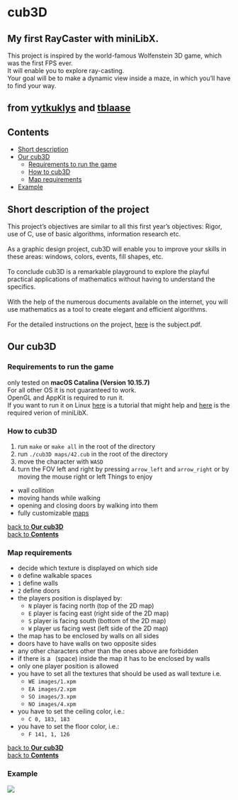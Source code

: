 # cub3D
## My first RayCaster with miniLibX.
This project is inspired by the world-famous Wolfenstein 3D game, which was the first FPS ever.<br>
It will enable you to explore ray-casting.<br>
Your goal will be to make a dynamic view inside a maze, in which you’ll have to find your way.<br>
## from [vytkuklys](https://github.com/vytkuklys) and [tblaase](https://github.com/tblaase)<br>
<!-- ![result](https://github.com/vytkuklys/42_cub3d/blob/main/readme_additions/minishell_result.jpg) -->
## Contents
- [Short description](https://github.com/vytkuklys/42_cub3d/new/main?readme=1#short-description-of-the-project)
- [Our cub3D](https://github.com/vytkuklys/42_cub3d/new/main?readme=1#our-cub3d)
  - [Requirements to run the game](https://github.com/vytkuklys/42_cub3d/new/main?readme=1#requirements-to-run-the-game)
  - [How to cub3D](https://github.com/vytkuklys/42_cub3d/new/main?readme=1#how-to-cub3d)
  - [Map requirements](https://github.com/vytkuklys/42_cub3d/new/main?readme=1#map-requirements)
- [Example](https://github.com/vytkuklys/42_cub3d/new/main?readme=1#example)

## Short description of the project

This project’s objectives are similar to all this first year’s objectives: Rigor, use of C, use of basic algorithms, information research etc.<br><br>
As a graphic design project, cub3D will enable you to improve your skills in these areas: windows, colors, events, fill shapes, etc.<br><br>
To conclude cub3D is a remarkable playground to explore the playful practical applications of mathematics without having to understand the specifics.<br><br>
With the help of the numerous documents available on the internet, you will use mathematics as a tool to create elegant and efficient algorithms.<br><br>
For the detailed instructions on the project, [here](https://github.com/vytkuklys/42_cub3d/blob/main/readme_additions/en.subject.pdf) is the subject.pdf.<br>

## Our cub3D
### Requirements to run the game
only tested on **macOS Catalina (Version 10.15.7)**<br>
For all other OS it is not guaranteed to work.<br>
OpenGL and AppKit is required to run it.<br>
If you want to run it on Linux [here](https://harm-smits.github.io/42docs/libs/minilibx/getting_started.html#compilation-on-linux) is a tutorial that might help and [here](https://github.com/42Paris/minilibx-linux) is the required verion of miniLibX.<br>
### How to cub3D
1. run `make` or `make all` in the root of the directory
2. run `./cub3D maps/42.cub` in the root of the directory
3. move the character with `WASD`
4. turn the FOV left and right by pressing `arrow_left` and `arrow_right` or by moving the mouse right or left
Things to enjoy
- wall collition
- moving hands while walking
- opening and closing doors by walking into them
- fully customizable [maps](https://github.com/vytkuklys/42_cub3d/tree/main/maps)

[back to **Our cub3D**](https://github.com/vytkuklys/42_cub3d/new/main?readme=1#our-cub3d)<br>
[back to **Contents**](https://github.com/vytkuklys/42_cub3d/new/main?readme=1#contents)<br>

### Map requirements
- decide which texture is displayed on which side
- `0` define walkable spaces
- `1` define walls
- `2` define doors
- the players position is displayed by:
  - `N` player is facing north (top of the 2D map)
  - `E` player is facing east (right side of the 2D map)
  - `S` player is facing south (bottom of the 2D map)
  - `W` player us facing west (left side of the 2D map)
- the map has to be enclosed by walls on all sides
- doors have to have walls on two opposite sides
- any other characters other than the ones above are forbidden
- if there is a ` `(space)&nbsp;inside the map it has to be enclosed by walls
- only one player position is allowed
- you have to set all the textures that should be used as wall texture i.e.
  - `WE images/1.xpm`
  - `EA images/2.xpm`
  - `SO images/3.xpm`
  - `NO images/4.xpm`
- you have to set the ceiling color, i.e.:
  - `C 0, 183, 183`
- you have to set the floor color, i.e.:
  - `F 141, 1, 126`

[back to **Our cub3D**](https://github.com/vytkuklys/42_cub3d/new/main?readme=1#our-cub3d)<br>
[back to **Contents**](https://github.com/vytkuklys/42_cub3d/new/main?readme=1#contents)<br>

### Example
<img src="readme_additions/example.mov"/><br>

